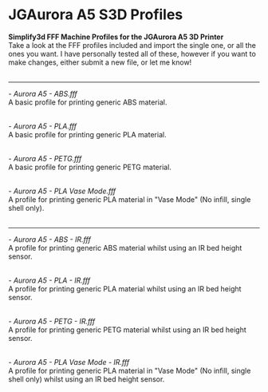 # JGAurora A5 S3D Profiles
**Simplify3d FFF Machine Profiles for the JGAurora A5 3D Printer**<br>
Take a look at the FFF profiles included and import the single one, or all the ones you want. I have personally tested all of these, however if you want to make changes, either submit a new file, or let me know!<br><br>

---

<i>- Aurora A5 - ABS.fff <br></i>
A basic profile for printing generic ABS material.<br><br>

<i>- Aurora A5 - PLA.fff <br></i>
A basic profile for printing generic PLA material.<br><br>

<i>- Aurora A5 - PETG.fff <br></i>
A basic profile for printing generic PETG material.<br><br>

<i>- Aurora A5 - PLA Vase Mode.fff <br></i>
A profile for printing generic PLA material in "Vase Mode" (No infill, single shell only).<br><br>

---

<i>- Aurora A5 - ABS - IR.fff<br></i>
A profile for printing generic ABS material whilst using an IR bed height sensor.<br><br>

<i>- Aurora A5 - PLA - IR.fff <br></i>
A profile for printing generic PLA material whilst using an IR bed height sensor.<br><br>

<i>- Aurora A5 - PETG - IR.fff <br></i>
A profile for printing generic PETG material whilst using an IR bed height sensor.<br><br>

<i>- Aurora A5 - PLA Vase Mode - IR.fff <br></i>
A profile for printing generic PLA material in "Vase Mode" (No infill, single shell only) whilst using an IR bed height sensor.<br><br>